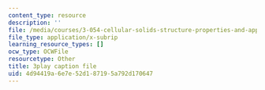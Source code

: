 ```yaml
---
content_type: resource
description: ''
file: /media/courses/3-054-cellular-solids-structure-properties-and-applications-spring-2015/4d94419a6e7e52d187195a792d170647_4d3RQs2JnKg.vtt
file_type: application/x-subrip
learning_resource_types: []
ocw_type: OCWFile
resourcetype: Other
title: 3play caption file
uid: 4d94419a-6e7e-52d1-8719-5a792d170647
---
```

